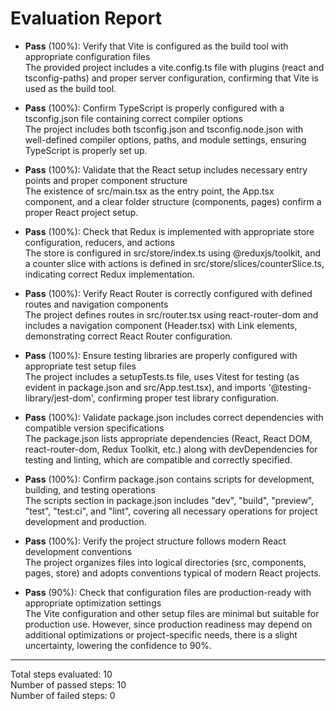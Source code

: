 # Evaluation Report

- **Pass** (100%): Verify that Vite is configured as the build tool with appropriate configuration files  
  The provided project includes a vite.config.ts file with plugins (react and tsconfig-paths) and proper server configuration, confirming that Vite is used as the build tool.

- **Pass** (100%): Confirm TypeScript is properly configured with a tsconfig.json file containing correct compiler options  
  The project includes both tsconfig.json and tsconfig.node.json with well-defined compiler options, paths, and module settings, ensuring TypeScript is properly set up.

- **Pass** (100%): Validate that the React setup includes necessary entry points and proper component structure  
  The existence of src/main.tsx as the entry point, the App.tsx component, and a clear folder structure (components, pages) confirm a proper React project setup.

- **Pass** (100%): Check that Redux is implemented with appropriate store configuration, reducers, and actions  
  The store is configured in src/store/index.ts using @reduxjs/toolkit, and a counter slice with actions is defined in src/store/slices/counterSlice.ts, indicating correct Redux implementation.

- **Pass** (100%): Verify React Router is correctly configured with defined routes and navigation components  
  The project defines routes in src/router.tsx using react-router-dom and includes a navigation component (Header.tsx) with Link elements, demonstrating correct React Router configuration.

- **Pass** (100%): Ensure testing libraries are properly configured with appropriate test setup files  
  The project includes a setupTests.ts file, uses Vitest for testing (as evident in package.json and src/App.test.tsx), and imports '@testing-library/jest-dom', confirming proper test library configuration.

- **Pass** (100%): Validate package.json includes correct dependencies with compatible version specifications  
  The package.json lists appropriate dependencies (React, React DOM, react-router-dom, Redux Toolkit, etc.) along with devDependencies for testing and linting, which are compatible and correctly specified.

- **Pass** (100%): Confirm package.json contains scripts for development, building, and testing operations  
  The scripts section in package.json includes "dev", "build", "preview", "test", "test:ci", and "lint", covering all necessary operations for project development and production.

- **Pass** (100%): Verify the project structure follows modern React development conventions  
  The project organizes files into logical directories (src, components, pages, store) and adopts conventions typical of modern React projects.

- **Pass** (90%): Check that configuration files are production-ready with appropriate optimization settings  
  The Vite configuration and other setup files are minimal but suitable for production use. However, since production readiness may depend on additional optimizations or project-specific needs, there is a slight uncertainty, lowering the confidence to 90%.

---

Total steps evaluated: 10  
Number of passed steps: 10  
Number of failed steps: 0